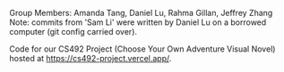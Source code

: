 Group Members: Amanda Tang, Daniel Lu, Rahma Gillan, Jeffrey Zhang  
Note: commits from 'Sam Li' were written by Daniel Lu on a borrowed computer (git config carried over).

Code for our CS492 Project (Choose Your Own Adventure Visual Novel) hosted at https://cs492-project.vercel.app/.
